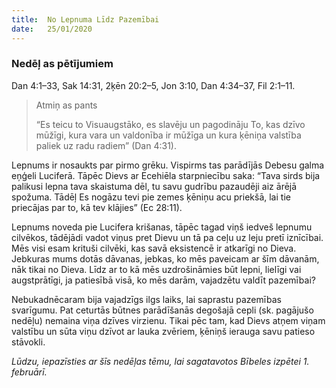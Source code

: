 ```yaml
---
title:  No Lepnuma Līdz Pazemībai
date:   25/01/2020
---
```


### Nedēļ as pētījumiem
Dan 4:1–33, Sak 14:31, 2ķēn 20:2–5, Jon 3:10, Dan 4:34–37, Fil 2:1–11.

> <p>Atmiņ as pants</p>
> “Es teicu to Visuaugstāko, es slavēju un pagodināju To, kas dzīvo mūžīgi, kura vara un valdonība ir mūžīga un kura ķēniņa valstība paliek uz radu radiem” (Dan 4:31).

Lepnums ir nosaukts par pirmo grēku. Vispirms tas parādījās Debesu galma eņģeli Luciferā. Tāpēc Dievs ar Ecehiēla starpniecību saka: “Tava sirds bija palikusi lepna tava skaistuma dēl, tu savu gudrību pazaudēji aiz ārējā spožuma. Tādēļ Es nogāzu tevi pie zemes ķēniņu acu priekšā, lai tie priecājas par to, kā tev klājies” (Ec 28:11).

Lepnums noveda pie Lucifera krišanas, tāpēc tagad viņš iedveš lepnumu cilvēkos, tādējādi vadot viņus pret Dievu un tā pa ceļu uz leju pretī iznīcībai. Mēs visi esam krituši cilvēki, kas savā eksistencē ir atkarīgi no Dieva. Jebkuras mums dotās dāvanas, jebkas, ko mēs paveicam ar šīm dāvanām, nāk tikai no Dieva. Līdz ar to kā mēs uzdrošināmies būt lepni, lielīgi vai augstprātīgi, ja patiesībā visā, ko mēs darām, vajadzētu valdīt pazemībai?

Nebukadnēcaram bija vajadzīgs ilgs laiks, lai saprastu pazemības svarīgumu. Pat ceturtās būtnes parādīšanās degošajā cepli (sk. pagājušo nedēļu) nemaina viņa dzīves virzienu. Tikai pēc tam, kad Dievs atņem viņam valstību un sūta viņu dzīvot ar lauka zvēriem, ķēniņš ierauga savu patieso stāvokli.

_Lūdzu, iepazīsties ar šīs nedēļas tēmu, lai sagatavotos Bībeles izpētei 1. februārī._